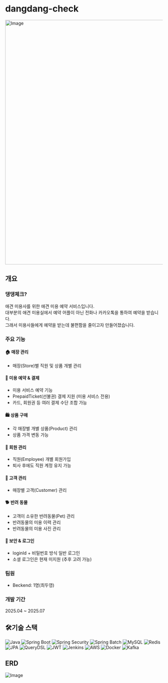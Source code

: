 # dangdang-check
<img width="782" alt="Image" src="https://github.com/user-attachments/assets/4f76aa75-00df-4b61-8443-712038bb8313" />

## 개요
### 댕댕체크?
애견 미용사를 위한 애견 미용 예약 서비스입니다.  
대부분의 애견 미용실에서 예약 어플이 아닌 전화나 카카오톡을 통하여 예약을 받습니다.  
그래서 미용사들에게 예약을 받는데 불편함을 줄이고자 만들어졌습니다.

### 주요 기능
#### 🏠 매장 관리
- 매장(Store)별 직원 및 상품 개별 관리
#### 🐾 미용 예약 & 결제
- 미용 서비스 예약 기능
- PrepaidTicket(선불권) 결제 지원 (미용 서비스 전용)
- 카드, 회원권 등 여러 결제 수단 조합 가능
#### 🛍️ 상품 구매
- 각 매장별 개별 상품(Product) 관리
- 상품 가격 변동 가능
#### 👤 회원 관리
- 직원(Employee) 개별 회원가입
- 퇴사 후에도 직원 계정 유지 가능
#### 👤 고객 관리
- 매장별 고객(Customer) 관리
#### 🐕 반려 동물
- 고객이 소유한 반려동물(Pet) 관리
- 반려동물의 미용 이력 관리
- 반려동물의 미용 사진 관리
#### 🔑 보안 & 로그인
- loginId + 비밀번호 방식 일반 로그인
- 소셜 로그인은 현재 미지원 (추후 고려 가능)
### 팀원 
- Beckend: 1명(최두영)

### 개발 기간
2025.04 ~ 2025.07

## 🛠기술 스택
![Java](https://img.shields.io/badge/Java-007396?style=for-the-badge&logo=java&logoColor=white)
![Spring Boot](https://img.shields.io/badge/Spring%20Boot-6DB33F?style=for-the-badge&logo=spring-boot&logoColor=white)
![Spring Security](https://img.shields.io/badge/Spring%20Security-6DB33F?style=for-the-badge&logo=springsecurity&logoColor=white)
![Spring Batch](https://img.shields.io/badge/Spring%20Batch-6DB33F?style=for-the-badge&logo=spring&logoColor=white)
![MySQL](https://img.shields.io/badge/MySQL-4479A1?style=for-the-badge&logo=mysql&logoColor=white)
![Redis](https://img.shields.io/badge/Redis-DC382D?style=for-the-badge&logo=redis&logoColor=white)
![JPA](https://img.shields.io/badge/JPA-6DB33F?style=for-the-badge&logo=hibernate&logoColor=white)
![QueryDSL](https://img.shields.io/badge/QueryDSL-6DB33F?style=for-the-badge)
![JWT](https://img.shields.io/badge/JWT-000000?style=for-the-badge&logo=jsonwebtokens&logoColor=white)
![Jenkins](https://img.shields.io/badge/Jenkins-D24939?style=for-the-badge&logo=jenkins&logoColor=white)
![AWS](https://img.shields.io/badge/AWS-232F3E?style=for-the-badge&logo=amazon-aws&logoColor=white)
![Docker](https://img.shields.io/badge/Docker-2496ED?style=for-the-badge&logo=docker&logoColor=white)
![Kafka](https://img.shields.io/badge/Kafka-231F20?style=for-the-badge&logo=apache-kafka&logoColor=white)

## ERD
![Image](https://github.com/user-attachments/assets/8a8e853e-0d61-4f26-aca9-124153525ea9)
